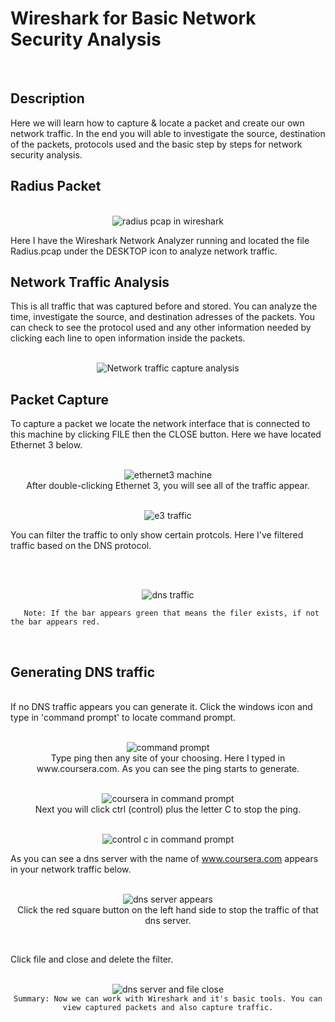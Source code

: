 # Wireshark for Basic Network Security Analysis 
<br />
<h2>Description</h2> 
Here we will learn how to capture & locate a packet and create our own network traffic. In the end you will able to investigate the source, destination of the packets, protocols used and the basic step by steps for network security analysis.
<h2>Radius Packet</h2> 

<p align="center">
  <br />
<img src= "https://i.imgur.com/LEa0kZW.png[/img]" alt="radius pcap in wireshark"/>
 <br />
  
Here I have the Wireshark Network Analyzer running and located the file Radius.pcap under the DESKTOP icon to analyze network traffic. 
 <br />
 
  <h2>Network Traffic Analysis</h2>
This is all traffic that was captured before and stored. You can analyze the time, investigate the source, and destination adresses of the packets. You can check to see the protocol used and any other information needed by clicking each line to open information inside the packets.
  <br />
  
<p align="center">
  <br />
<img src= "https://i.imgur.com/miB0I0S.png[/img]" alt="Network traffic capture analysis"/>
 <br />
  
 <h2>Packet Capture</h2> 
To capture a packet we locate the network interface that is connected to this machine by clicking FILE then the CLOSE button. Here we have located Ethernet 3 below. 
  
  <br />
  <p align="center">
  <br />
<img src= "https://i.imgur.com/gq4Rd3X.png[/img]" alt="ethernet3 machine"/>
 
<br />
After double-clicking Ethernet 3, you will see all of the traffic appear.
  <br />
    
  <p align="center">
  <br />
<img src= "https://i.imgur.com/Ix0hoDi.png[/img]" alt="e3 traffic"/>
 <br />
    
You can filter the traffic to only show certain protcols. Here I've filtered traffic based on the DNS protocol.

<br />
     <p align="center">
  <br />
<img src= "https://i.imgur.com/px9xuLY.png[/img]" alt="dns traffic"/>
 <br />
 
       Note: If the bar appears green that means the filer exists, if not the bar appears red.
<br />

<h2>Generating DNS traffic</h2> 
<br />
If no DNS traffic appears you can generate it. Click the windows icon and type in 'command prompt' to locate command prompt.
 <br />
 
  <p align="center">
  <br />
<img src= "https://i.imgur.com/EDohsSp.png[/img]" alt="command prompt"/>
 <br />
Type ping then any site of your choosing. Here I typed in www.coursera.com. As you can see the ping starts to generate.
 <br />
 
  <p align="center">
  <br />
<img src= "https://i.imgur.com/GHjGSuC.png[/img]" alt="coursera in command prompt"/>
 <br />
Next you will click ctrl (control) plus the letter C to stop the ping. 
 <br />
 
  <p align="center">
  <br />
<img src= "https://i.imgur.com/04BTbXb.png[/img]" alt="control c in command prompt"/>
 <br />
    
  As you can see a dns server with the name of www.coursera.com appears in your network traffic below.
     <br />
  <p align="center">
  <br />
<img src= "https://i.imgur.com/zHp5yfZ.png[/img]" alt="dns server appears"/>
 <br />
Click the red square button on the left hand side to stop the traffic of that dns server. 
 <br />
 
  <p align="center">
  <br />
<img src= "" alt=""/>
 <br />
    
Click file and close and delete the filter.
 <p align="center">
  <br />
<img src= "https://i.imgur.com/udbpx7R.png[/img]" alt="dns server and file close"/>
 <br /


    Summary: Now we can work with Wireshark and it's basic tools. You can view captured packets and also capture traffic.

